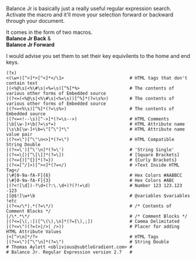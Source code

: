 Balance Jr is basically just a really useful regular expression search. Activate the macro and it'll move your selection forward or backward through your document.

It comes in the form of two macros.  
**Balance Jr Back** &  
**Balance Jr Forward**

I would advise you set them to set their key equivilents to the home and end keys.

	(?x)
	<(\w+)[^>]*>[^<]*</\1>                         # HTML tags that don't contain text
	|(<%@\s|<%\#\s|<%=\s)[^%]*%>                   # The contents of various other forms of Embedded source
	|(?<=(<%@\s|<%\#\s|<%=\s))[^%]*(?=\s%>)        # The contents of various other forms of Embedded source
	|(?<=<%\s)[^%]*(?=\s%>)                        # The contents of Embedded source
	|(?<=<!--\s)[^->]*(?=\s-->)                    # HTML Comments
	|\b[\w-]+\b(?=\s*=)                            # HTML Attribute name
	|\s\b[\w-]+\b=\"[^\"]*\"                       # HTML Attribute name value pair
	|(?<=\")[^\"\n<>]*(?=\")                       # HTML Compatible String Double
	|(?<=\')[^\'\n]*(?=\')                         # 'String Single'
	|(?<=\[)[^\[\]]*(?=\])                         # [Square Brackets]
	|(?<={)[^{}]*(?=})                             # {Curly Brackets}
	|(?<=[^/]>)[^><]*(?=</)                        # >Text Inside HTML Tag</
	|\#[0-9a-fA-F]{6}                              # Hex Colors #AABBCC
	|\#[0-9a-fA-F]{3}                              # Hex Colors #ABC
	|(?<![\d])-?\d+(?:\.\d+)?(?!=\d)               # Number 123 123.123 -123
	|[@$!]\w+\b                                    # @variables $variables !etc
	|(?<=/\*).*(?=\*/)                             # /* Contents of Comment Blocks */
	|/\*.*\*/                                      # /* Comment Blocks */
	|(?<=[\(,:])[^\(\),\n]*(?=[\),;])              # Comma Delimitated
	|(?<=\")(?=(>|/>| />))                         # Placer for adding HTML Attribute Values
	|<[^>\n]*/?>                                   # HTML Tags
	|(?<=\")[^\"\n]*(?=\")                         # String Double
	# Thomas Aylott <oblivious@subtleGradient.com> #
	# Balance Jr. Regular Expression version 2.7   #

